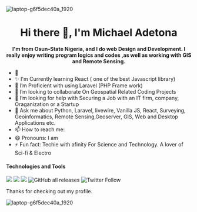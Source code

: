 
![laptop-g6f5dec40a_1920](https://user-images.githubusercontent.com/36950610/195879424-4c80627c-9f56-45ba-9145-a2db8c21767e.jpg)


<h1 align="center"> Hi there 👋, I'm Michael Adetona</h1>

<p align="center"><b> I'm from Osun-State Nigeria, and I do web Design and Development. I really enjoy writing program logics and codes ,as well as working with GIS and Remote Sensing. </b></p>


- 🔭 
- ✨ I'm Currently learning React ( one of the best Javascript library)
- 🌱 I’m Proficient with using Laravel (PHP Frame work)
- 👯 I’m looking to collaborate On Geospatial Related Coding Projects
- 🤔 I’m looking for help with Securing a Job with an IT firm, company, Oraganization or a Startup
- 💬 Ask me about Python, Laravel, livewire, Vanilla JS, React, Surveying, Geoinformatics, Remote Sensing,Geoserver, GIS, Web and Desktop Applications etc.
- 📫 How to reach me: 
- 😄 Pronouns: I am
- ⚡ Fun fact: Techie with afinity For Science and Technology. A lover of Sci-fi & Electro

#### Technologies and Tools

<p>
  <img src="https://img.shields.io/badge/git%20-%23F05033.svg?&style=for-the-badge&logo=git&logoColor=white"/>
<img src="https://img.shields.io/badge/github%20-%23121011.svg?&style=for-the-badge&logo=github&logoColor=white"/>
  <img src ="https://img.shields.io/badge/sqlite-%2307405e.svg?&style=for-the-badge&logo=sqlite&logoColor=white"/>
 <img alt="GitHub all releases" src="https://img.shields.io/github/downloads/AdetonaMichael/AdetonaMichael/total?logo=Github&style=for-the-badge">
 <img alt="Twitter Follow" src="https://img.shields.io/twitter/follow/CyberlordRoboto?color=%20&logo=twitter&style=for-the-badge">

</p>

Thanks for checking out my profile.

![laptop-g6f5dec40a_1920](https://www.holopin.me/cyberlord)
